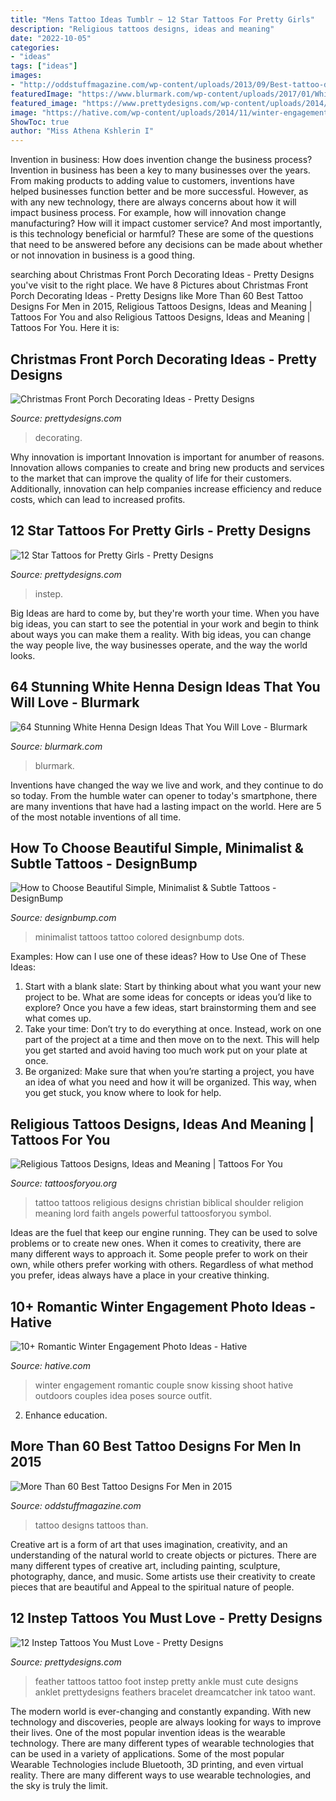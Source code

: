```yaml
---
title: "Mens Tattoo Ideas Tumblr ~ 12 Star Tattoos For Pretty Girls"
description: "Religious tattoos designs, ideas and meaning"
date: "2022-10-05"
categories:
- "ideas"
tags: ["ideas"]
images:
- "http://oddstuffmagazine.com/wp-content/uploads/2013/09/Best-tattoo-designs-for-Men-19-539x800.jpg"
featuredImage: "https://www.blurmark.com/wp-content/uploads/2017/01/White-Henna-Design-5.jpg"
featured_image: "https://www.prettydesigns.com/wp-content/uploads/2014/12/Instep-Star-Tattoo.jpg"
image: "https://hative.com/wp-content/uploads/2014/11/winter-engagement-photo-ideas/1-winter-engagement-photo-ideas.jpg"
ShowToc: true
author: "Miss Athena Kshlerin I"
---
```



Invention in business: How does invention change the business process?
Invention in business has been a key to many businesses over the years. From making products to adding value to customers, inventions have helped businesses function better and be more successful. However, as with any new technology, there are always concerns about how it will impact business process. For example, how will innovation change manufacturing? How will it impact customer service? And most importantly, is this technology beneficial or harmful? These are some of the questions that need to be answered before any decisions can be made about whether or not innovation in business is a good thing.

	

		
searching about Christmas Front Porch Decorating Ideas - Pretty Designs you've visit to the right place. We have 8 Pictures about Christmas Front Porch Decorating Ideas - Pretty Designs like More Than 60 Best Tattoo Designs For Men in 2015, Religious Tattoos Designs, Ideas and Meaning | Tattoos For You and also Religious Tattoos Designs, Ideas and Meaning | Tattoos For You. Here it is:
		
    
## Christmas Front Porch Decorating Ideas - Pretty Designs

<img loading=lazy src="http://www.prettydesigns.com/wp-content/uploads/2014/11/Large-Wreath-for-Front-Porch.jpg" onerror="this.onerror=null;this.src='https://tse1.mm.bing.net/th?id=OIP.nvvr-AwKjVvvhX-7GSteIwAAAA&amp;pid=15.1';" alt="Christmas Front Porch Decorating Ideas - Pretty Designs">

_Source: prettydesigns.com_

>decorating. 

	

Why innovation is important
Innovation is important for anumber of reasons. Innovation allows companies to create and bring new products and services to the market that can improve the quality of life for their customers. Additionally, innovation can help companies increase efficiency and reduce costs, which can lead to increased profits.

    
## 12 Star Tattoos For Pretty Girls - Pretty Designs

<img loading=lazy src="https://www.prettydesigns.com/wp-content/uploads/2014/12/Instep-Star-Tattoo.jpg" onerror="this.onerror=null;this.src='https://tse3.mm.bing.net/th?id=OIP.qgfvNbsCF936kEU423GwwwAAAA&amp;pid=15.1';" alt="12 Star Tattoos for Pretty Girls - Pretty Designs">

_Source: prettydesigns.com_

>instep. 

	

Big Ideas are hard to come by, but they're worth your time. When you have big ideas, you can start to see the potential in your work and begin to think about ways you can make them a reality. With big ideas, you can change the way people live, the way businesses operate, and the way the world looks.

    
## 64 Stunning White Henna Design Ideas That You Will Love - Blurmark

<img loading=lazy src="https://www.blurmark.com/wp-content/uploads/2017/01/White-Henna-Design-5.jpg" onerror="this.onerror=null;this.src='https://tse2.mm.bing.net/th?id=OIP.NnuCCUI6lvl8jA2n9FJNsgHaHa&amp;pid=15.1';" alt="64 Stunning White Henna Design Ideas That You Will Love - Blurmark">

_Source: blurmark.com_

>blurmark. 

	

Inventions have changed the way we live and work, and they continue to do so today. From the humble water can opener to today's smartphone, there are many inventions that have had a lasting impact on the world. Here are 5 of the most notable inventions of all time.

    
## How To Choose Beautiful Simple, Minimalist &amp; Subtle Tattoos - DesignBump

<img loading=lazy src="https://cdn.designbump.com/wp-content/uploads/2014/10/minimalist-tattoos-007.jpg" onerror="this.onerror=null;this.src='https://tse4.mm.bing.net/th?id=OIP.HB45F-aaZUMHScxs_1B2UgHaJ3&amp;pid=15.1';" alt="How to Choose Beautiful Simple, Minimalist &amp; Subtle Tattoos - DesignBump">

_Source: designbump.com_

>minimalist tattoos tattoo colored designbump dots. 

	

Examples: How can I use one of these ideas?
How to Use One of These Ideas: 
1. Start with a blank slate: Start by thinking about what you want your new project to be. What are some ideas for concepts or ideas you’d like to explore? Once you have a few ideas, start brainstorming them and see what comes up. 
2. Take your time: Don’t try to do everything at once. Instead, work on one part of the project at a time and then move on to the next. This will help you get started and avoid having too much work put on your plate at once. 
3. Be organized: Make sure that when you’re starting a project, you have an idea of what you need and how it will be organized. This way, when you get stuck, you know where to look for help. 

    
## Religious Tattoos Designs, Ideas And Meaning | Tattoos For You

<img loading=lazy src="http://www.tattoosforyou.org/wp-content/uploads/2013/09/Religious-Tattoo-Designs-For-Men-764x1024.jpg" onerror="this.onerror=null;this.src='https://tse2.mm.bing.net/th?id=OIP.xOn1c8wnxqDBKsMxuWXgvgHaJ7&amp;pid=15.1';" alt="Religious Tattoos Designs, Ideas and Meaning | Tattoos For You">

_Source: tattoosforyou.org_

>tattoo tattoos religious designs christian biblical shoulder religion meaning lord faith angels powerful tattoosforyou symbol. 

	

Ideas are the fuel that keep our engine running. They can be used to solve problems or to create new ones. When it comes to creativity, there are many different ways to approach it. Some people prefer to work on their own, while others prefer working with others. Regardless of what method you prefer, ideas always have a place in your creative thinking.

    
## 10+ Romantic Winter Engagement Photo Ideas - Hative

<img loading=lazy src="https://hative.com/wp-content/uploads/2014/11/winter-engagement-photo-ideas/1-winter-engagement-photo-ideas.jpg" onerror="this.onerror=null;this.src='https://tse3.mm.bing.net/th?id=OIP.2UMxPygD4JpAX1mOnGW2CgHaLH&amp;pid=15.1';" alt="10+ Romantic Winter Engagement Photo Ideas - Hative">

_Source: hative.com_

>winter engagement romantic couple snow kissing shoot hative outdoors couples idea poses source outfit. 

	

2) Enhance education.

    
## More Than 60 Best Tattoo Designs For Men In 2015

<img loading=lazy src="http://oddstuffmagazine.com/wp-content/uploads/2013/09/Best-tattoo-designs-for-Men-19-539x800.jpg" onerror="this.onerror=null;this.src='https://tse2.mm.bing.net/th?id=OIP.aaRd9T5jHle0MQaT48wnaAHaK_&amp;pid=15.1';" alt="More Than 60 Best Tattoo Designs For Men in 2015">

_Source: oddstuffmagazine.com_

>tattoo designs tattoos than. 

	

Creative art is a form of art that uses imagination, creativity, and an understanding of the natural world to create objects or pictures. There are many different types of creative art, including painting, sculpture, photography, dance, and music. Some artists use their creativity to create pieces that are beautiful and Appeal to the spiritual nature of people.

    
## 12 Instep Tattoos You Must Love - Pretty Designs

<img loading=lazy src="https://www.prettydesigns.com/wp-content/uploads/2014/09/Feather-Tattoo.jpg" onerror="this.onerror=null;this.src='https://tse2.mm.bing.net/th?id=OIP.WqvT6BtDRtwmhPR_If83xgHaHa&amp;pid=15.1';" alt="12 Instep Tattoos You Must Love - Pretty Designs">

_Source: prettydesigns.com_

>feather tattoos tattoo foot instep pretty ankle must cute designs anklet prettydesigns feathers bracelet dreamcatcher ink tatoo want. 

	

The modern world is ever-changing and constantly expanding. With new technology and discoveries, people are always looking for ways to improve their lives. One of the most popular invention ideas is the wearable technology. There are many different types of wearable technologies that can be used in a variety of applications. Some of the most popular Wearable Technologies include Bluetooth, 3D printing, and even virtual reality. There are many different ways to use wearable technologies, and the sky is truly the limit.

